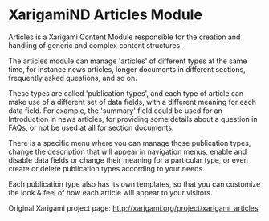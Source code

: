 # XarigamiND Articles Module

Articles is a Xarigami Content Module responsible 
for the creation and handling of generic and complex content structures. 

The articles module can manage 'articles' of different types at the 
same time, for instance news articles, longer documents in different sections,
frequently asked questions, and so on.

These types are called 'publication types', and each type of article can
make use of a different set of data fields, with a different meaning 
for each data field. For example, the 'summary' field could be used for
an Introduction in news articles, for providing some details about a
question in FAQs, or not be used at all for section documents.

There is a specific menu where you can manage those publication types, 
change the description that will appear in navigation menus, enable and 
disable data fields or change their meaning for a particular type, or even 
create or delete publication types according to your needs.

Each publication type also has its own templates, so that you can customize 
the look & feel of how each article will appear to your visitors.

Original Xarigami project page: http://xarigami.org/project/xarigami_articles
